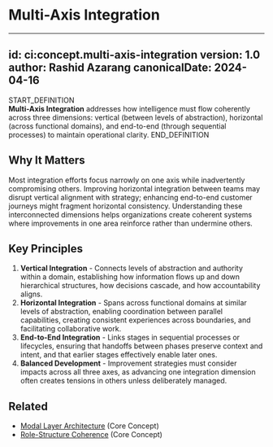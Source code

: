 # Multi-Axis Integration

---
id: ci:concept.multi-axis-integration
version: 1.0
author: Rashid Azarang
canonicalDate: 2024-04-16
---

START_DEFINITION  
**Multi-Axis Integration** addresses how intelligence must flow coherently across three dimensions: vertical (between levels of abstraction), horizontal (across functional domains), and end-to-end (through sequential processes) to maintain operational clarity.
END_DEFINITION

## Why It Matters
Most integration efforts focus narrowly on one axis while inadvertently compromising others. Improving horizontal integration between teams may disrupt vertical alignment with strategy; enhancing end-to-end customer journeys might fragment horizontal consistency. Understanding these interconnected dimensions helps organizations create coherent systems where improvements in one area reinforce rather than undermine others.

## Key Principles
1. **Vertical Integration** - Connects levels of abstraction and authority within a domain, establishing how information flows up and down hierarchical structures, how decisions cascade, and how accountability aligns.
2. **Horizontal Integration** - Spans across functional domains at similar levels of abstraction, enabling coordination between parallel capabilities, creating consistent experiences across boundaries, and facilitating collaborative work.
3. **End-to-End Integration** - Links stages in sequential processes or lifecycles, ensuring that handoffs between phases preserve context and intent, and that earlier stages effectively enable later ones.
4. **Balanced Development** - Improvement strategies must consider impacts across all three axes, as advancing one integration dimension often creates tensions in others unless deliberately managed.







## Related

- [Modal Layer Architecture](modal-layer-architecture.md) (Core Concept)
- [Role-Structure Coherence](role-structure-coherence.md) (Core Concept)

